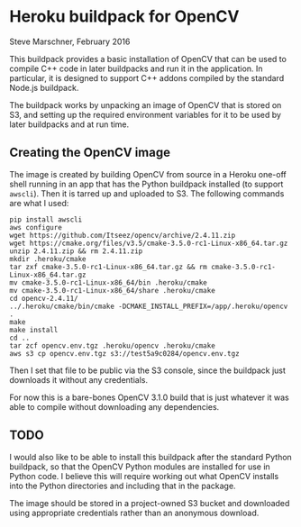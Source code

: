 # Heroku buildpack for OpenCV

Steve Marschner, February 2016

This buildpack provides a basic installation of OpenCV that can be used to compile C++ code 
in later buildpacks and run it in the application.  In particular, it is designed to support
C++ addons compiled by the standard Node.js buildpack.

The buildpack works by unpacking an image of OpenCV that is stored on S3, and setting up the 
required environment variables for it to be used by later buildpacks and at run time.

## Creating the OpenCV image

The image is created by building OpenCV from source in a Heroku one-off shell running in an 
app that has the Python buildpack installed (to support `awscli`).  Then it is tarred up and
uploaded to S3.  The following commands are what I used:

```
pip install awscli
aws configure
wget https://github.com/Itseez/opencv/archive/2.4.11.zip
wget https://cmake.org/files/v3.5/cmake-3.5.0-rc1-Linux-x86_64.tar.gz
unzip 2.4.11.zip && rm 2.4.11.zip
mkdir .heroku/cmake
tar zxf cmake-3.5.0-rc1-Linux-x86_64.tar.gz && rm cmake-3.5.0-rc1-Linux-x86_64.tar.gz
mv cmake-3.5.0-rc1-Linux-x86_64/bin .heroku/cmake
mv cmake-3.5.0-rc1-Linux-x86_64/share .heroku/cmake
cd opencv-2.4.11/
../.heroku/cmake/bin/cmake -DCMAKE_INSTALL_PREFIX=/app/.heroku/opencv .
make
make install
cd ..
tar zcf opencv.env.tgz .heroku/opencv .heroku/cmake
aws s3 cp opencv.env.tgz s3://test5a9c0284/opencv.env.tgz
```

Then I set that file to be public via the S3 console, since the buildpack just downloads it without
any credentials.

For now this is a bare-bones OpenCV 3.1.0 build that is just whatever it was able to compile without
downloading any dependencies.  

## TODO

I would also like to be able to install this buildpack after the standard Python buildpack, so that 
the OpenCV Python modules are installed for use in Python code.  I believe this will require working
out what OpenCV installs into the Python directories and including that in the package.

The image should be stored in a project-owned S3 bucket and downloaded using appropriate credentials
rather than an anonymous download.